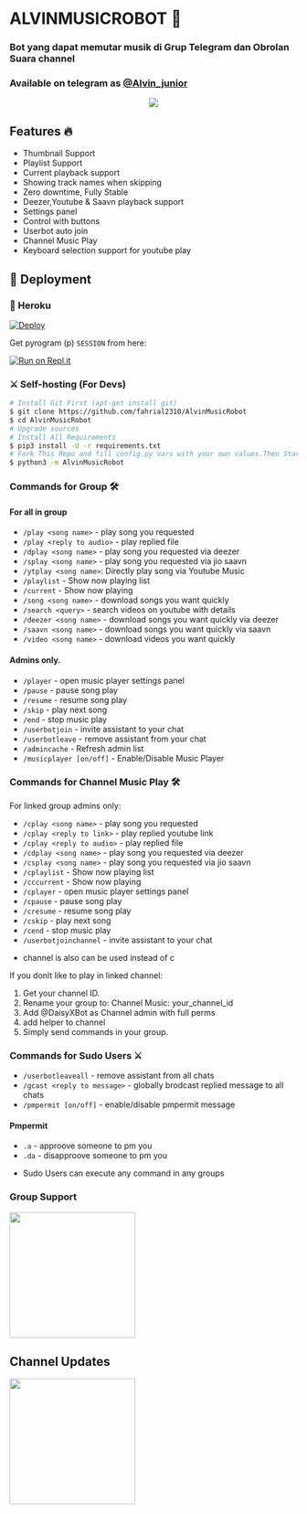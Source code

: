 <h1 align="centre">ALVINMUSICROBOT 🎵</h1>

### Bot yang dapat memutar musik di Grup Telegram dan Obrolan Suara channel
### Available on telegram as [@Alvin_junior](https://t.me/alvinmusicrobot)

<p align="center">
  <img src="https://telegra.ph/file/bafb2f48ede7eb08fd329.jpg">
</p>

<h2> Features 🔥 </h2>

- Thumbnail Support
- Playlist Support
- Current playback support
- Showing track names when skipping
- Zero downtime, Fully Stable
- Deezer,Youtube & Saavn playback support
- Settings panel
- Control with buttons
- Userbot auto join
- Channel Music Play
- Keyboard selection support for youtube play

## 🚀 Deployment

### 💜 Heroku

[![Deploy](https://www.herokucdn.com/deploy/button.svg)](https://heroku.com/deploy?template=https://github.com/fahrial2310/Music-TeleBot-IDN)

Get pyrogram (p)  `SESSION` from here:

[![Run on Repl.it](https://repl.it/badge/github/ChankitSaini/GenerateStringSession)](https://replit.com/@ChankitSaini/GenerateStringSession)

### ⚔ Self-hosting (For Devs) 
```sh
# Install Git First (apt-get install git)
$ git clone https://github.com/fahrial2310/AlvinMusicRobot
$ cd AlvinMusicRobot
# Upgrade sources
# Install All Requirements 
$ pip3 install -U -r requirements.txt
# Fork This Repo and fill config.py vars with your own values.Then Start The Bot
$ python3 -m AlvinMusicRobot
```

### Commands for Group 🛠
#### For all in group

- `/play <song name>` - play song you requested
- `/play <reply to audio>` - play replied file
- `/dplay <song name>` - play song you requested via deezer
- `/splay <song name>` - play song you requested via jio saavn
- `/ytplay <song name>`: Directly play song via Youtube Music
- `/playlist` - Show now playing list
- `/current` - Show now playing
- `/song <song name>` - download songs you want quickly
- `/search <query>` - search videos on youtube with details
- `/deezer <song name>` - download songs you want quickly via deezer
- `/saavn <song name>` - download songs you want quickly via saavn
- `/video <song name>` - download videos you want quickly

#### Admins only.
- `/player` - open music player settings panel
- `/pause` - pause song play
- `/resume` - resume song play
- `/skip` - play next song
- `/end` - stop music play
- `/userbotjoin` - invite assistant to your chat
- `/userbotleave` - remove assistant from your chat
- `/admincache` - Refresh admin list
- `/musicplayer [on/off]` - Enable/Disable Music Player

### Commands for Channel Music Play 🛠
For linked group admins only:
- `/cplay <song name>` - play song you requested
- `/cplay <reply to link>` - play replied youtube link
- `/cplay <reply to audio>` - play replied file
- `/cdplay <song name>` - play song you requested via deezer
- `/csplay <song name>` - play song you requested via jio saavn
- `/cplaylist` - Show now playing list
- `/cccurrent` - Show now playing
- `/cplayer` - open music player settings panel
- `/cpause` - pause song play
- `/cresume` - resume song play
- `/cskip` - play next song
- `/cend` - stop music play
- `/userbotjoinchannel` - invite assistant to your chat
* channel is also can be used instead of c

If you donlt like to play in linked channel:
 1. Get your channel ID.
 2. Rename your group to: Channel Music: your_channel_id
 3. Add @DaisyXBot as Channel admin with full perms
 4. add helper to channel
 5. Simply send commands in your group.

### Commands for Sudo Users ⚔️
- `/userbotleaveall` - remove assistant from all chats
- `/gcast <reply to message>` - globally brodcast replied message to all chats
- `/pmpermit [on/off]` - enable/disable pmpermit message

#### Pmpermit
- `.a` - approove someone to pm you
- `.da` - disapproove someone to pm you
+ Sudo Users can execute any command in any groups

### Group Support
<a href="https://t.me/Alvin_image_editor_group"><img src="https://img.shields.io/badge/Group%20Support%3F-yes-green?&style=flat-square?&logo=telegram" width=220px></a></p>

## Channel Updates
<a href="https://t.me/alvin_image_editor"><img src="https://img.shields.io/badge/channel%20updates%3F-yes-green?&style=flat-square?&logo=telegram" width=220px></a></p>
